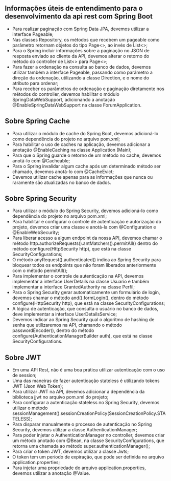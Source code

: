 
<h2>Informações úteis de entendimento para o desenvolvimento da api rest com Spring Boot</h2>

- Para realizar paginação com Spring Data JPA, devemos utilizar a interface Pageable;
- Nas classes Repository, os métodos que recebem um pageable como parâmetro retornam objetos do tipo Page<>, ao invés de List<>;
- Para o Spring incluir informações sobre a paginação no JSON de resposta enviado ao cliente da API, 
devemos alterar o retorno do método do controller de List<> para Page<>;
- Para fazer a ordenação na consulta ao banco de dados, devemos utilizar também a interface Pageable, 
passando como parâmetro a direção da ordenação, utilizando a classe Direction, e o nome do atributo para ordenar;
- Para receber os parâmetros de ordenação e paginação diretamente nos métodos do controller, devemos habilitar o
módulo SpringDataWebSupport, adicionando a anotação @EnableSpringDataWebSupport na classe ForumApplication.

<h2>Sobre Spring Cache </h2>

- Para utilizar o módulo de cache do Spring Boot, devemos adicioná-lo como dependência do projeto no arquivo pom.xml;
- Para habilitar o uso de caches na aplicação, devemos adicionar a anotação @EnableCaching na classe Application (Main);
- Para que o Spring guarde o retorno de um método no cache, devemos anotá-lo com @Cacheable;
- Para o Spring invalidar algum cache após um determinado método ser chamado, devemos anotá-lo com @CacheEvict;
- Devemos utilizar cache apenas para as informações que nunca ou raramente são atualizadas no banco de dados.

<h2> Sobre Spring Security </h2>

- Para utilizar o módulo do Spring Security, devemos adicioná-lo como dependência do projeto no arquivo pom.xml;
- Para habilitar e configurar o controle de autenticação e autorização do projeto, devemos criar uma classe e anotá-la com @Configuration e @EnableWebSecurity;
- Para liberar acesso a algum endpoint da nossa API, devemos chamar o método http.authorizeRequests().antMatchers().permitAll() dentro do método configure(HttpSecurity http), que está na classe SecurityConfigurations;
- O método anyRequest().authenticated() indica ao Spring Security para bloquear todos os endpoints que não foram liberados anteriormente com o método permitAll();
- Para implementar o controle de autenticação na API, devemos implementar a interface UserDetails na classe Usuario e também implementar a interface GrantedAuthority na classe Perfil;
- Para o Spring Security gerar automaticamente um formulário de login, devemos chamar o método and().formLogin(), dentro do método configure(HttpSecurity http), que está na classe SecurityConfigurations;
- A lógica de autenticação, que consulta o usuário no banco de dados, deve implementar a interface UserDetailsService;
- Devemos indicar ao Spring Security qual o algoritmo de hashing de senha que utilizaremos na API, chamando o método passwordEncoder(), dentro do método configure(AuthenticationManagerBuilder auth), que está na classe SecurityConfigurations.

<h2> Sobre JWT </h2>

- Em uma API Rest, não é uma boa prática utilizar autenticação com o uso de session;
- Uma das maneiras de fazer autenticação stateless é utilizando tokens JWT (Json Web Token);
- Para utilizar JWT na API, devemos adicionar a dependência da biblioteca jjwt no arquivo pom.xml do projeto;
- Para configurar a autenticação stateless no Spring Security, devemos utilizar o método sessionManagement().sessionCreationPolicy(SessionCreationPolicy.STATELESS);
- Para disparar manualmente o processo de autenticação no Spring Security, devemos utilizar a classe AuthenticationManager;
- Para poder injetar o AuthenticationManager no controller, devemos criar um método anotado com @Bean, na classe SecurityConfigurations, que retorna uma chamada ao método super.authenticationManager();
- Para criar o token JWT, devemos utilizar a classe Jwts;
- O token tem um período de expiração, que pode ser definida no arquivo application.properties;
- Para injetar uma propriedade do arquivo application.properties, devemos utilizar a anotação @Value.
